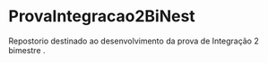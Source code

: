 # ProvaIntegracao2BiNest

Repostorio destinado ao desenvolvimento da prova de Integração 2 bimestre
.

